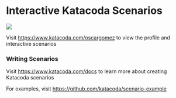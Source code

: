 # Interactive Katacoda Scenarios

[![](http://shields.katacoda.com/katacoda/oscargomez/count.svg)](https://www.katacoda.com/oscargomez "Get your profile on Katacoda.com")

Visit https://www.katacoda.com/oscargomez to view the profile and interactive scenarios

### Writing Scenarios
Visit https://www.katacoda.com/docs to learn more about creating Katacoda scenarios

For examples, visit https://github.com/katacoda/scenario-example
